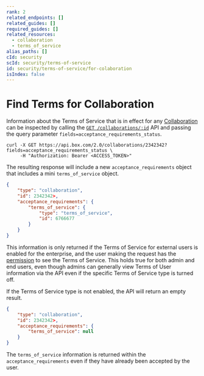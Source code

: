 ```yaml
---
rank: 2
related_endpoints: []
related_guides: []
required_guides: []
related_resources:
  - collaboration
  - terms_of_service
alias_paths: []
cId: security
scId: security/terms-of-service
id: security/terms-of-service/for-colaboration
isIndex: false
---
```

# Find Terms for Collaboration

Information about the Terms of Service that is in effect for any [Collaboration](r://collaboration) can be inspected by calling the [`GET /collaborations/:id`](e://get-collaborations-id) API and passing the query parameter `fields=acceptance_requirements_status`.

<!-- markdownlint-disable line-length -->

<Tabs>

<Tab title="cURL">

```curl
curl -X GET https://api.box.com/2.0/collaborations/2342342?fields=acceptance_requirements_status \
     -H "Authorization: Bearer <ACCESS_TOKEN>"
```

</Tab>

</Tabs>

<!-- markdownlint-enable line-length -->

The resulting response will include a new `acceptance_requirements` object that includes a mini `terms_of_service` object.

```json
{
    "type": "collaboration",
    "id": 2342342>,
    "acceptance_requirements": {
        "terms_of_service": {
            "type": "terms_of_service",
            "id": 6766677
        }
    }
}
```

<Message>

This information is only returned if the Terms of Service for external users is enabled for the enterprise, and the user making the request has the [permission][permissions] to see the Terms of Service. This holds true for both admin and end users, even though admins can generally view Terms of User information via the API even if the specific Terms of Service type is turned off.

</Message>

If the Terms of Service type is not enabled, the API will return an empty result.

```json
{
    "type": "collaboration",
    "id": 2342342>,
    "acceptance_requirements": {
        "terms_of_service": null
    }
}
```

<Message>

The `terms_of_service` information is returned within the `acceptance_requirements` even if they have already been accepted by the user.

</Message>

[permissions]: g://security/terms-of-service/permissions
